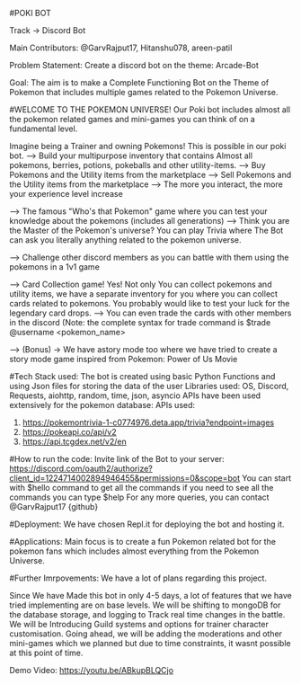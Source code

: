 #POKI BOT

Track -> Discord Bot

Main Contributors: @GarvRajput17, Hitanshu078, areen-patil

Problem Statement: Create a discord bot on the theme: Arcade-Bot

Goal: The aim is to make a Complete Functioning Bot on the Theme of Pokemon that includes multiple games related to the Pokemon Universe.

#WELCOME TO THE POKEMON UNIVERSE!
Our Poki bot includes almost all the pokemon related games and mini-games you can think of on a fundamental level.

Imagine being a Trainer and owning Pokemons! This is possible in our poki bot.
--> Build your multipurpose inventory that contains Almost all pokemons, berries, potions, pokeballs and other utility-items.
--> Buy Pokemons and the Utility items from the marketplace
--> Sell Pokemons and the Utility items from the marketplace
--> The more you interact, the more your experience level increase

--> The famous "Who's that Pokemon" game where you can test your knowledge about the pokemons (includes all generations)
--> Think you are the Master of the Pokemon's universe? You can play Trivia where The Bot can ask you literally anything related to the pokemon universe.

--> Challenge other discord members as you can battle with them using the pokemons in a 1v1 game

--> Card Collection game! Yes!
Not only You can collect pokemons and utility items, we have a separate inventory for you where you can collect cards related to pokemons. You probably would like to test your luck for the legendary card drops.
--> You can even trade the cards with other members in the discord (Note: the complete syntax for trade command is $trade @username <pokemon_name>

--> (Bonus) -> We have astory mode too where we have tried to create a story mode game inspired from Pokemon: Power of Us Movie

#Tech Stack used:
The bot is created using basic Python Functions and using Json files for storing the data of the user
Libraries used:
OS, Discord, Requests, aiohttp, random, time, json, asyncio
APIs have been used extensively for the pokemon database:
APIs used:
1. https://pokemontrivia-1-c0774976.deta.app/trivia?endpoint=images
2. https://pokeapi.co/api/v2
3. https://api.tcgdex.net/v2/en


#How to run the code:
Invite link of the Bot to your server: https://discord.com/oauth2/authorize?client_id=1224714002894946455&permissions=0&scope=bot
You can start with $hello command to get all the commands
if you need to see all the commands you can type $help
For any more queries, you can contact @GarvRajput17 {github}

#Deployment: 
We have chosen Repl.it for deploying the bot and hosting it.

#Applications:
Main focus is to create a fun Pokemon related bot for the pokemon fans which includes almost everything from the Pokemon Universe.

#Further Imrpovements:
We have a lot of plans regarding this project.

Since We have Made this bot in only 4-5 days, a lot of features that we have tried implementing are on base levels.
We will be shifting to mongoDB for the database storage, and logging to Track real time changes in the battle.
We will be Introducing Guild systems and options for trainer character customisation.
Going ahead, we will be adding the moderations and other mini-games which we planned but due to time constraints, it wasnt possible at this point of time.



Demo Video: https://youtu.be/ABkupBLQCjo

